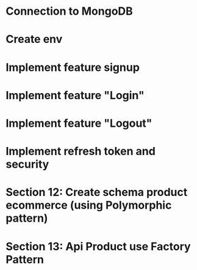 # Connection to MongoDB
# Create env
# Implement feature signup
# Implement feature "Login"
# Implement feature "Logout"
# Implement refresh token and security
# Section 12: Create schema product ecommerce (using Polymorphic pattern)
# Section 13: Api Product use Factory Pattern